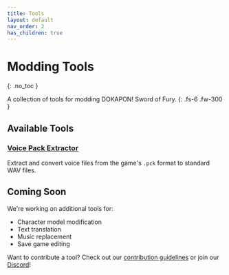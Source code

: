 ```yaml
---
title: Tools
layout: default
nav_order: 2
has_children: true
---
```


# Modding Tools
{: .no_toc }

A collection of tools for modding DOKAPON! Sword of Fury.
{: .fs-6 .fw-300 }

## Available Tools

### [Voice Pack Extractor](voice-extractor)
Extract and convert voice files from the game's `.pck` format to standard WAV files.

## Coming Soon

We're working on additional tools for:
- Character model modification
- Text translation
- Music replacement
- Save game editing

Want to contribute a tool? Check out our [contribution guidelines](../contributing) or join our [Discord](https://discord.gg/wXhAEvhTuR)! 